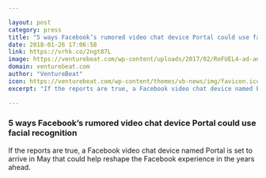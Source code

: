 ```yaml
---

layout: post
category: press
title: "5 ways Facebook’s rumored video chat device Portal could use facial recognition"
date: 2018-01-26 17:06:58
link: https://vrhk.co/2ngt87L
image: https://venturebeat.com/wp-content/uploads/2017/02/ReFUEL4-ad-analyzer-facebook-ai.jpg?fit=780%2C416&strip=all
domain: venturebeat.com
author: "VentureBeat"
icon: https://venturebeat.com/wp-content/themes/vb-news/img/favicon.ico
excerpt: "If the reports are true, a Facebook video chat device named Portal is set to arrive in May that could help reshape the Facebook experience in the years ahead."

---
```


### 5 ways Facebook’s rumored video chat device Portal could use facial recognition

If the reports are true, a Facebook video chat device named Portal is set to arrive in May that could help reshape the Facebook experience in the years ahead.